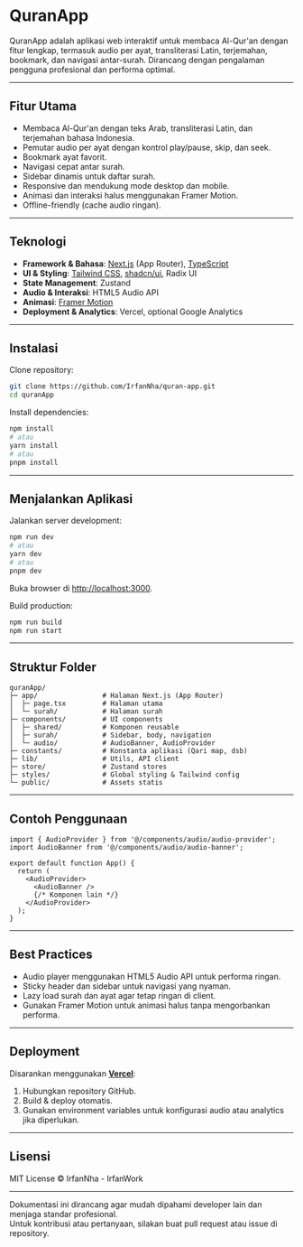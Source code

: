 
# QuranApp

QuranApp adalah aplikasi web interaktif untuk membaca Al-Qur'an dengan fitur lengkap, termasuk audio per ayat, transliterasi Latin, terjemahan, bookmark, dan navigasi antar-surah. Dirancang dengan pengalaman pengguna profesional dan performa optimal.

---

## Fitur Utama

- Membaca Al-Qur'an dengan teks Arab, transliterasi Latin, dan terjemahan bahasa Indonesia.
- Pemutar audio per ayat dengan kontrol play/pause, skip, dan seek.
- Bookmark ayat favorit.
- Navigasi cepat antar surah.
- Sidebar dinamis untuk daftar surah.
- Responsive dan mendukung mode desktop dan mobile.
- Animasi dan interaksi halus menggunakan Framer Motion.
- Offline-friendly (cache audio ringan).

---

## Teknologi

- **Framework & Bahasa**: [Next.js](https://nextjs.org/) (App Router), [TypeScript](https://www.typescriptlang.org/)
- **UI & Styling**: [Tailwind CSS](https://tailwindcss.com/), [shadcn/ui](https://ui.shadcn.com/), Radix UI
- **State Management**: Zustand
- **Audio & Interaksi**: HTML5 Audio API
- **Animasi**: [Framer Motion](https://www.framer.com/motion/)
- **Deployment & Analytics**: Vercel, optional Google Analytics

---

## Instalasi

Clone repository:

```bash
git clone https://github.com/IrfanNha/quran-app.git
cd quranApp
```

Install dependencies:

```bash
npm install
# atau
yarn install
# atau
pnpm install
```

---

## Menjalankan Aplikasi

Jalankan server development:

```bash
npm run dev
# atau
yarn dev
# atau
pnpm dev
```

Buka browser di [http://localhost:3000](http://localhost:3000).

Build production:

```bash
npm run build
npm run start
```

---

## Struktur Folder

```
quranApp/
├─ app/                # Halaman Next.js (App Router)
│  ├─ page.tsx         # Halaman utama
│  └─ surah/           # Halaman surah
├─ components/         # UI components
│  ├─ shared/          # Komponen reusable
│  ├─ surah/           # Sidebar, body, navigation
│  └─ audio/           # AudioBanner, AudioProvider
├─ constants/          # Konstanta aplikasi (Qari map, dsb)
├─ lib/                # Utils, API client
├─ store/              # Zustand stores
├─ styles/             # Global styling & Tailwind config
└─ public/             # Assets statis
```

---

## Contoh Penggunaan

```tsx
import { AudioProvider } from '@/components/audio/audio-provider';
import AudioBanner from '@/components/audio/audio-banner';

export default function App() {
  return (
    <AudioProvider>
      <AudioBanner />
      {/* Komponen lain */}
    </AudioProvider>
  );
}
```

---

## Best Practices

- Audio player menggunakan HTML5 Audio API untuk performa ringan.
- Sticky header dan sidebar untuk navigasi yang nyaman.
- Lazy load surah dan ayat agar tetap ringan di client.
- Gunakan Framer Motion untuk animasi halus tanpa mengorbankan performa.

---

## Deployment

Disarankan menggunakan **[Vercel](https://vercel.com/new)**:

1. Hubungkan repository GitHub.
2. Build & deploy otomatis.
3. Gunakan environment variables untuk konfigurasi audio atau analytics jika diperlukan.

---

## Lisensi

MIT License © IrfanNha - IrfanWork

---

Dokumentasi ini dirancang agar mudah dipahami developer lain dan menjaga standar profesional.  
Untuk kontribusi atau pertanyaan, silakan buat pull request atau issue di repository.
